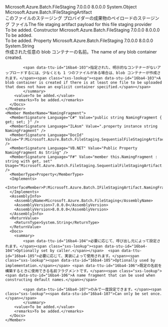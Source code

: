 <Type Name="SequentialFileStagingArtifact" FullName="Microsoft.Azure.Batch.FileStaging.SequentialFileStagingArtifact">
  <TypeSignature Language="C#" Value="public sealed class SequentialFileStagingArtifact : Microsoft.Azure.Batch.IFileStagingArtifact" />
  <TypeSignature Language="ILAsm" Value=".class public auto ansi sealed beforefieldinit SequentialFileStagingArtifact extends System.Object implements class Microsoft.Azure.Batch.IFileStagingArtifact" />
  <TypeSignature Language="DocId" Value="T:Microsoft.Azure.Batch.FileStaging.SequentialFileStagingArtifact" />
  <TypeSignature Language="VB.NET" Value="Public NotInheritable Class SequentialFileStagingArtifact&#xA;Implements IFileStagingArtifact" />
  <TypeSignature Language="F#" Value="type SequentialFileStagingArtifact = class&#xA;    interface IFileStagingArtifact" />
  <AssemblyInfo>
    <AssemblyName>Microsoft.Azure.Batch.FileStaging</AssemblyName>
    <AssemblyVersion>7.0.0.0</AssemblyVersion>
    <AssemblyVersion>8.0.0.0</AssemblyVersion>
  </AssemblyInfo>
  <Base>
    <BaseTypeName>System.Object</BaseTypeName>
  </Base>
  <Interfaces>
    <Interface>
      <InterfaceName>Microsoft.Azure.Batch.IFileStagingArtifact</InterfaceName>
    </Interface>
  </Interfaces>
  <Docs>
    <summary>
            <span data-ttu-id="16ba4-101">このファイルのステージング プロバイダーの成果物のペイロードのステージング ファイル</span><span class="sxs-lookup"><span data-stu-id="16ba4-101">The file staging artifact payload for this file staging provider</span></span>
            </summary>
    <remarks>To be added.</remarks>
  </Docs>
  <Members>
    <Member MemberName=".ctor">
      <MemberSignature Language="C#" Value="public SequentialFileStagingArtifact ();" />
      <MemberSignature Language="ILAsm" Value=".method public hidebysig specialname rtspecialname instance void .ctor() cil managed" />
      <MemberSignature Language="DocId" Value="M:Microsoft.Azure.Batch.FileStaging.SequentialFileStagingArtifact.#ctor" />
      <MemberSignature Language="VB.NET" Value="Public Sub New ()" />
      <MemberType>Constructor</MemberType>
      <AssemblyInfo>
        <AssemblyName>Microsoft.Azure.Batch.FileStaging</AssemblyName>
        <AssemblyVersion>7.0.0.0</AssemblyVersion>
        <AssemblyVersion>8.0.0.0</AssemblyVersion>
      </AssemblyInfo>
      <Parameters />
      <Docs>
        <summary>To be added.</summary>
        <remarks>To be added.</remarks>
      </Docs>
    </Member>
    <Member MemberName="BlobContainerCreated">
      <MemberSignature Language="C#" Value="public string BlobContainerCreated { get; }" />
      <MemberSignature Language="ILAsm" Value=".property instance string BlobContainerCreated" />
      <MemberSignature Language="DocId" Value="P:Microsoft.Azure.Batch.FileStaging.SequentialFileStagingArtifact.BlobContainerCreated" />
      <MemberSignature Language="VB.NET" Value="Public ReadOnly Property BlobContainerCreated As String" />
      <MemberSignature Language="F#" Value="member this.BlobContainerCreated : string" Usage="Microsoft.Azure.Batch.FileStaging.SequentialFileStagingArtifact.BlobContainerCreated" />
      <MemberType>Property</MemberType>
      <AssemblyInfo>
        <AssemblyName>Microsoft.Azure.Batch.FileStaging</AssemblyName>
        <AssemblyVersion>7.0.0.0</AssemblyVersion>
        <AssemblyVersion>8.0.0.0</AssemblyVersion>
      </AssemblyInfo>
      <ReturnValue>
        <ReturnType>System.String</ReturnType>
      </ReturnValue>
      <Docs>
        <summary>
            <span data-ttu-id="16ba4-102">作成された任意の blob コンテナーの名前。</span><span class="sxs-lookup"><span data-stu-id="16ba4-102">The name of any blob container created.</span></span>  
            
            <span data-ttu-id="16ba4-103">指定された、明示的なコンテナーがないアップロードするには、少なくとも 1 つのファイルがある場合は、blob コンテナーが作成されます。</span><span class="sxs-lookup"><span data-stu-id="16ba4-103">A blob container is created if there is at least one file to be uploaded that does not have an explicit container specified.</span></span>
            </summary>
        <value>To be added.</value>
        <remarks>To be added.</remarks>
      </Docs>
    </Member>
    <Member MemberName="NamingFragment">
      <MemberSignature Language="C#" Value="public string NamingFragment { get; set; }" />
      <MemberSignature Language="ILAsm" Value=".property instance string NamingFragment" />
      <MemberSignature Language="DocId" Value="P:Microsoft.Azure.Batch.FileStaging.SequentialFileStagingArtifact.NamingFragment" />
      <MemberSignature Language="VB.NET" Value="Public Property NamingFragment As String" />
      <MemberSignature Language="F#" Value="member this.NamingFragment : string with get, set" Usage="Microsoft.Azure.Batch.FileStaging.SequentialFileStagingArtifact.NamingFragment" />
      <MemberType>Property</MemberType>
      <Implements>
        <InterfaceMember>P:Microsoft.Azure.Batch.IFileStagingArtifact.NamingFragment</InterfaceMember>
      </Implements>
      <AssemblyInfo>
        <AssemblyName>Microsoft.Azure.Batch.FileStaging</AssemblyName>
        <AssemblyVersion>7.0.0.0</AssemblyVersion>
        <AssemblyVersion>8.0.0.0</AssemblyVersion>
      </AssemblyInfo>
      <ReturnValue>
        <ReturnType>System.String</ReturnType>
      </ReturnValue>
      <Docs>
        <summary>
            <span data-ttu-id="16ba4-104">必要に応じて、呼び出し元によって設定されます。</span><span class="sxs-lookup"><span data-stu-id="16ba4-104">Optionally set by caller.</span></span>  <span data-ttu-id="16ba4-105">必要に応じて、実装によって使用されます。</span><span class="sxs-lookup"><span data-stu-id="16ba4-105">Optionally used by implementation.</span></span> <span data-ttu-id="16ba4-106">既定の名前を構築するときに使用できる名前フラグメントです。</span><span class="sxs-lookup"><span data-stu-id="16ba4-106">A name fragment that can be used when constructing default names.</span></span>
            
            <span data-ttu-id="16ba4-107">のみで一度設定できます。</span><span class="sxs-lookup"><span data-stu-id="16ba4-107">Can only be set once.</span></span>
            </summary>
        <value>To be added.</value>
        <remarks>To be added.</remarks>
      </Docs>
    </Member>
  </Members>
</Type>